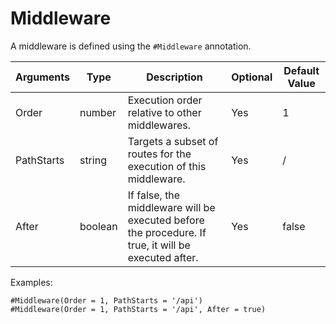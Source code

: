 # Middleware

A middleware is defined using the `#Middleware` annotation.

| Arguments    | Type    | Description                                                    | Optional | Default Value |
|--------------|---------|----------------------------------------------------------------|----------|---------------|
| Order        | number  | Execution order relative to other middlewares.                 | Yes      | 1             |
| PathStarts   | string  | Targets a subset of routes for the execution of this middleware. | Yes      | /             |
| After        | boolean | If false, the middleware will be executed before the procedure. If true, it will be executed after. | Yes | false |

Examples:
```
#Middleware(Order = 1, PathStarts = '/api')
#Middleware(Order = 1, PathStarts = '/api', After = true)
```

